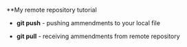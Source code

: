**My remote repository tutorial

* **git push** -  pushing ammendments to your local file

* **git pull** - receiving ammendments from remote repository
